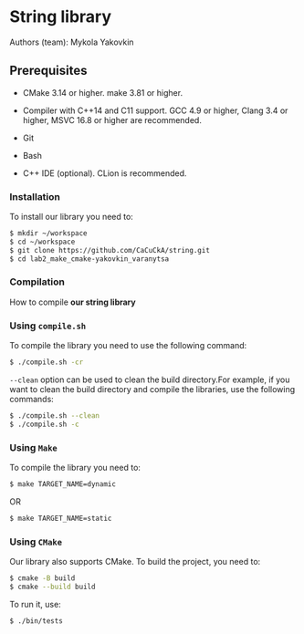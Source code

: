 # String library
Authors (team): <a src="https://github.com/CaCuCkA">Mykola Yakovkin</a>
## Prerequisites

- CMake 3.14 or higher. make 3.81 or higher.

- Compiler with C++14 and C11 support. GCC 4.9 or higher, Clang 3.4 or higher, MSVC 16.8 or higher are recommended.

- Git

- Bash

- C++ IDE (optional). CLion is recommended.

### Installation
To install our library you need to:
```bash
$ mkdir ~/workspace
$ cd ~/workspace
$ git clone https://github.com/CaCuCkA/string.git
$ cd lab2_make_cmake-yakovkin_varanytsa
```
### Compilation
How to compile <strong>our string library</strong>
### Using `compile.sh`
To compile the library you need to use the following command:
```bash
$ ./compile.sh -cr
```
`--clean` option can be used to clean the build directory.For example, if you want to clean the build directory and compile the libraries, use the following commands:
```bash
$ ./compile.sh --clean
$ ./compile.sh -c
```
### Using `Make`
To compile the library you need to:
```bash
$ make TARGET_NAME=dynamic 
```
OR
```bash
$ make TARGET_NAME=static 
```

### Using `CMake`
Our library also supports CMake.
To build the project, you need to:
```bash
$ cmake -B build
$ cmake --build build
```
To run it, use:
```bash
$ ./bin/tests
```

